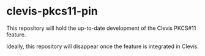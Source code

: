 # clevis-pkcs11-pin
This repository will hold the up-to-date development of the Clevis PKCS#11 feature.

Ideally, this repository will disappear once the feature is integrated in Clevis.
